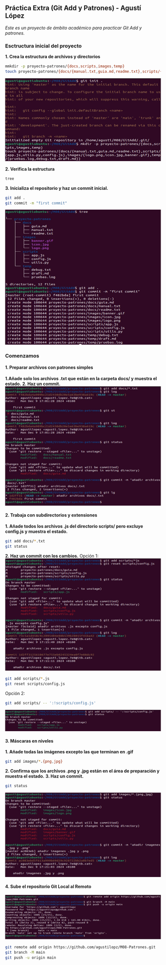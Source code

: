 ## Práctica Extra (Git Add y Patrones) - Agustí López

*Este es un proyecto de ámbito académico para practicar Git Add y patrones.*

### Esctructura inicial del proyecto
**1. Crea la estructura de archivos y directorios**
```bash
mmkdir -p proyecto-patrones/{docs,scripts,images,temp}
touch proyecto-patrones/{docs/{manual.txt,guia.md,readme.txt},scripts/{app.js,utils.py,config.js},images/{logo.png,icon.jpg,banner.gif},temp/{pruebas.log,debug.txt,draft.md}}
```
![Imagen 1](proyecto-patrones/screenshots/GitAddImg1.jpg)

**2. Verifica la estructura**
```bash
tree
```

**3. Inicializa el repositorio y haz un commit inicial.**
```bash
git add .
git commit -m "first commit"

```
![Imagen 2](proyecto-patrones/screenshots/GitAddImg2.jpg)

### Comenzamos
#### 1. Preparar archivos con patrones simples
**1.Añade solo los archivos .txt que están en la carpeta docs/ y muestra el estado.**
**2. Haz un commit.**
![Imagen 3](proyecto-patrones/screenshots/GitAddImg3.jpg)

#### 2. Trabaja con subdirectorios y extensiones
**1. Añade todos los archivos .js del directorio scripts/ pero excluye config.js y muestra el estado.**
```bash
git add docs/*.txt
git status
```
**2. Haz un commit con los cambios.**
Opción 1:
![Imagen 4](proyecto-patrones/screenshots/GitAddImg4.jpg)
```bash
git add scripts/*.js
git reset scripts/config.js
```
Opción 2:
```bash
git add scripts/ -- ':!scripts/config.js'
```
![Imagen 4.2](proyecto-patrones/screenshots/GitAddImg4.2.jpg)

#### 3. Máscaras en niveles
**1. Añade todas las imágenes excepto las que terminan en .gif**
```bash
git add images/*.{png,jpg}
```
**2. Confirma que los archivos .png y .jpg están en el área de preparación y muestra el estado.**
**3. Haz un commit.**
```bash
git status
```
![Imagen 5](proyecto-patrones/screenshots/GitAddImg5.jpg)

#### 4. Sube el repositorio Git Local al Remoto
![Imagen 6](proyecto-patrones/screenshots/GitAddImg6.jpg)
```bash
git remote add origin https://github.com/agustilopz/M08-Patrones.git
git branch -M main
git push -u origin main
```

